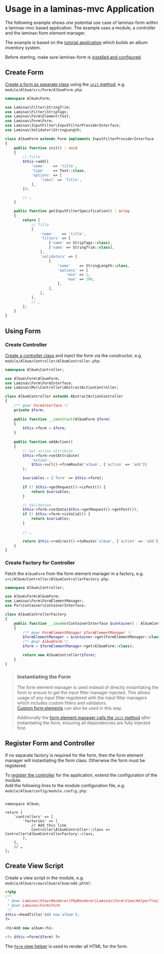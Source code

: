 # Usage in a laminas-mvc Application

The following example shows _one_ potential use case of laminas-form within
a laminas-mvc based application. The example uses a module, a controller and the
laminas-form element manager.

The example is based on the [tutorial application](https://docs.laminas.dev/tutorials/getting-started/overview/)
which builds an album inventory system.

Before starting, make sure laminas-form is [installed and configured](../installation.md).

## Create Form

[Create a form as separate class](../quick-start.md#factory-backed-form-extension)
using the [`init` method](../advanced.md#initialization), e.g.
`module/Album/src/Form/AlbumForm.php`:

```php
namespace Album\Form;

use Laminas\Filter\StringTrim;
use Laminas\Filter\StripTags;
use Laminas\Form\Element\Text;
use Laminas\Form\Form;
use Laminas\InputFilter\InputFilterProviderInterface;
use Laminas\Validator\StringLength;

class AlbumForm extends Form implements InputFilterProviderInterface
{
    public function init() : void
    {
        // Title
        $this->add([
            'name'    => 'title',
            'type'    => Text::class,
            'options' => [
                'label' => 'Title',
            ],
        ]);

        // …
    }

    public function getInputFilterSpecification() : array
    {
        return [
            // Title
            [
                'name'    => 'title',
                'filters' => [
                    ['name' => StripTags::class],
                    ['name' => StringTrim::class],
                ],
                'validators' => [
                    [
                        'name'    => StringLength::class,
                        'options' => [
                            'min' => 1,
                            'max' => 100,
                        ],
                    ],
                ],
            ],
            // …
        ];
    }
}
```

## Using Form

### Create Controller

[Create a controller class](https://docs.laminas.dev/laminas-mvc/quick-start/#create-a-controller)
and inject the form via the constructor, e.g.
`module/Album/Controller/AlbumController.php`:

```php
namespace Album\Controller;

use Album\Form\AlbumForm;
use Laminas\Form\FormInterface;
use Laminas\Mvc\Controller\AbstractActionController;

class AlbumController extends AbstractActionController
{
    /** @var FormInterface */
    private $form;
    
    public function __construct(AlbumForm $form)
    {
        $this->form = $form;
    }
    
    public function addAction()
    {
        // Set action attribute
        $this->form->setAttribute(
            'action',
            $this->url()->fromRoute('album', ['action' => 'add'])
        );

        $variables = ['form' => $this->form];
        
        if (! $this->getRequest()->isPost()) {
            return $variables;
        }

        // Validation
        $this->form->setData($this->getRequest()->getPost());
        if (! $this->form->isValid()) {
            return $variables;
        }
    
        // …

        return $this->redirect()->toRoute('album', ['action' => 'add']);
    }
}
```

### Create Factory for Controller

Fetch the `AlbumForm` from the form element manager in a factory,
e.g. `src/Album/Controller/AlbumControllerFactory.php`:

```php
namespace Album\Controller;

use Album\Form\AlbumForm;
use Laminas\Form\FormElementManager;
use Psr\Container\ContainerInterface;

class AlbumControllerFactory
{
    public function __invoke(ContainerInterface $container) : AlbumController
    {
        /** @var FormElementManager $formElementManager */
        $formElementManager = $container->get(FormElementManager::class);
        /** @var AlbumForm */ 
        $form = $formElementManager->get(AlbumForm::class);

        return new AlbumController($form);
    }
}
```

> ### Instantiating the Form
>
> The form element manager is used instead of directly instantiating the form to
> ensure to get the input filter manager injected. This allows usage of any
> input filter registered with the input filter managers which includes custom
> filters and validators.  
> [Custom form elements](../advanced.md#creating-custom-elements)
> can also be used in this way.
>
> Additionally the [form element manager calls the `init` method](../advanced.md#initialization)
> _after_ instantiating the form, ensuring all dependencies are fully injected
> first.

## Register Form and Controller

If no separate factory is required for the form, then the form element manager
will instantiating the form class. Otherwise the form must be registered.

To [register the controller](https://docs.laminas.dev/laminas-mvc/quick-start/#create-a-route)
for the application, extend the configuration of the module.  
Add the following lines to the module configuration file, e.g.
`module/Album/config/module.config.php`:

<pre class="language-php" data-line="6-7"><code>
namespace Album;

return [
    'controllers' => [
        'factories' => [
            // Add this line
            Controller\AlbumController::class => Controller\AlbumControllerFactory::class,
        ],
    ],
    // …
];
</code></pre>

## Create View Script

Create a view script in the module, e.g.
`module/Album/view/album/album/add.phtml`:

```php
<?php
/**
 * @var Laminas\View\Renderer\PhpRenderer|Laminas\Form\View\HelperTrait $this
 * @var Laminas\Form\Form                                               $form
 */
$this->headTitle('Add new album');
?>

<h1>Add new album</h1>

<?= $this->form($form) ?>
```

The [`Form` view helper](../helper/form.md) is used to render all HTML for the
form.
